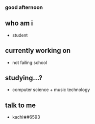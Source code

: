 ### good afternoon

## who am i
- student

## currently working on
- not failing school

## studying...?
- computer science + music technology

## talk to me
- kachi❀#6593
